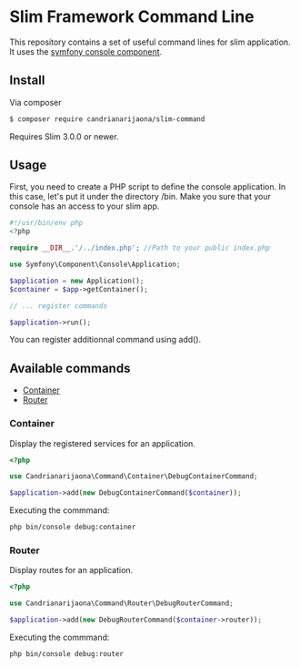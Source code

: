 # Slim Framework Command Line
This repository contains a set of useful command lines for slim application. It uses the [symfony console component](https://symfony.com/doc/current/components/console.html).

## Install

Via composer

``` bash
$ composer require candrianarijaona/slim-command
```

Requires Slim 3.0.0 or newer.

## Usage

First, you need to create a PHP script to define the console application.
In this case, let's put it under the directory /bin.
Make you sure that your console has an access to your slim app.

```php
#!/usr/bin/env php
<?php

require __DIR__.'/../index.php'; //Path to your public index.php

use Symfony\Component\Console\Application;

$application = new Application();
$container = $app->getContainer();

// ... register commands

$application->run();
```

You can register additionnal command using add().

## Available commands

* [Container](#container)
* [Router](#router)

### Container

Display the registered services for an application.

```php
<?php

use Candrianarijaona\Command\Container\DebugContainerCommand;

$application->add(new DebugContainerCommand($container));
```

Executing the commmand:

```bash
php bin/console debug:container
```

### Router

Display routes for an application.

```php
<?php

use Candrianarijaona\Command\Router\DebugRouterCommand;

$application->add(new DebugRouterCommand($container->router));
```

Executing the commmand:

```bash
php bin/console debug:router
```

